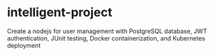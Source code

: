 # intelligent-project
Create a nodejs for user management with PostgreSQL database, JWT authentication, JUnit testing, Docker containerization, and Kubernetes deployment
